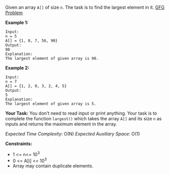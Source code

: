 Given an array ```A[]``` of size ```n```. The task is to find the largest element in it.
[GFG Problem](https://practice.geeksforgeeks.org/problems/largest-element-in-array4009/0?utm_source=youtube&utm_medium=collab_striver_ytdescription&utm_campaign=largest-element-in-array)  

**Example 1:**
```
Input:
n = 5
A[] = {1, 8, 7, 56, 90}
Output:
90
Explanation:
The largest element of given array is 90.
```

**Example 2:**
```
Input:
n = 7
A[] = {1, 2, 0, 3, 2, 4, 5}
Output:
5
Explanation:
The largest element of given array is 5.

```

**Your Task:**
You don't need to read input or print anything. Your task is to complete the function ```largest()``` which takes the array ```A[]``` and its size ```n``` as inputs and returns the maximum element in the array.

*Expected Time Complexity*: O(N)
*Expected Auxiliary Space*: O(1)

**Constraints:**
* 1 <= n<= 10<sup>3<sup>
* 0 <= A[i] <= 10<sup>3<sup>
* Array may contain duplicate elements. 